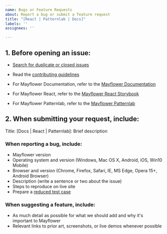 ```yaml
---
name: Bugs or Feature Requests
about: Report a bug or submit a feature request
title: "[React | Patternlab | Docs]"
labels: ''
assignees: ''

---
```


## 1. Before opening an issue:

- [Search for duplicate or closed issues](https://github.com/massgov/mayflower/issues?utf8=%E2%9C%93&q=is%3Aissue)
- Read the [contributing guidelines](https://github.com/massgov/mayflower/blob/master/CONTRIBUTING.md)

- For Mayflower Documentation, refer to the [Mayflower Documentation](https://mass.gov/mayflower)
- For Mayflower React, refer to the [Mayflower React Storybook](https://mayflower-react.digital.mass.gov/)
- For Mayflower Patternlab, refer to the [Mayflower Patternlab](https://mayflower.digital.mass.gov/)


## 2. When submitting your request, include:

Title: [Docs | React | Patternlab]: Brief description

### When reporting a bug, include:

- Mayflower version
- Operating system and version (Windows, Mac OS X, Android, iOS, Win10 Mobile)
- Browser and version (Chrome, Firefox, Safari, IE, MS Edge, Opera 15+, Android Browser)
- Description (write a sentence or two about the issue)
- Steps to reproduce on live site
- Prepare a [reduced test case](https://css-tricks.com/reduced-test-cases/)

### When suggesting a feature, include:

- As much detail as possible for what we should add and why it's important to Mayflower
- Relevant links to prior art, screenshots, or live demos whenever possible


